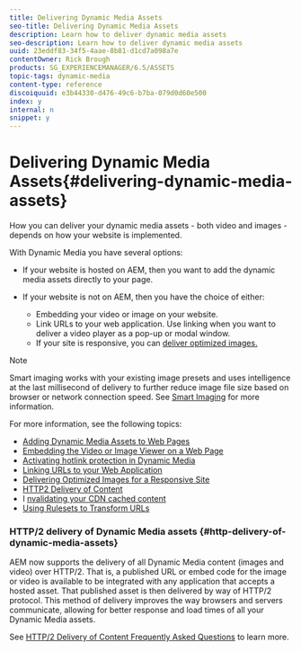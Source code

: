 ```yaml
---
title: Delivering Dynamic Media Assets
seo-title: Delivering Dynamic Media Assets
description: Learn how to deliver dynamic media assets
seo-description: Learn how to deliver dynamic media assets
uuid: 23eddf83-34f5-4aae-8b81-d1cd7a098a7e
contentOwner: Rick Brough
products: SG_EXPERIENCEMANAGER/6.5/ASSETS
topic-tags: dynamic-media
content-type: reference
discoiquuid: e3b44330-d476-49c6-b7ba-079d0d60e500
index: y
internal: n
snippet: y
---
```


# Delivering Dynamic Media Assets{#delivering-dynamic-media-assets}

How you can deliver your dynamic media assets - both video and images - depends on how your website is implemented.

With Dynamic Media you have several options:

* If your website is hosted on AEM, then you want to add the dynamic media assets directly to your page. 
* If your website is not on AEM, then you have the choice of either:

    * Embedding your video or image on your website.
    * Link URLs to your web application. Use linking when you want to deliver a video player as a pop-up or modal window.
    * If your site is responsive, you can [deliver optimized images.](/assets/using/responsive-site.md)

>[!NOTE]
>
>Smart imaging works with your existing image presets and uses intelligence at the last millisecond of delivery to further reduce image file size based on browser or network connection speed. See [Smart Imaging](/assets/using/imaging-faq.md) for more information.

For more information, see the following topics:

* [Adding Dynamic Media Assets to Web Pages](../../assets/using/adding-dynamic-media-assets-to-pages.md)
* [Embedding the Video or Image Viewer on a Web Page](/assets/using/embed-code.md)
* [Activating hotlink protection in Dynamic Media](https://helpx.adobe.com/experience-manager/6-4/assets/using/hotlink-protection.html)
* [Linking URLs to your Web Application](/assets/using/linking-urls-to-yourwebapplication.md)
* [Delivering Optimized Images for a Responsive Site](/assets/using/responsive-site.md)
* [HTTP2 Delivery of Content](/assets/using/http2.md)
* I [nvalidating your CDN cached content](/assets/using/invalidate-cdn-cached-content.md)
* [Using Rulesets to Transform URLs](/assets/using/using-rulesets-to-transform-urls.md)

### HTTP/2 delivery of Dynamic Media assets {#http-delivery-of-dynamic-media-assets}

AEM now supports the delivery of all Dynamic Media content (images and video) over HTTP/2. That is, a published URL or embed code for the image or video is available to be integrated with any application that accepts a hosted asset. That published asset is then delivered by way of HTTP/2 protocol. This method of delivery improves the way browsers and servers communicate, allowing for better response and load times of all your Dynamic Media assets.

See [HTTP/2 Delivery of Content Frequently Asked Questions](/sites/administering/using/scene7-http2faq.md) to learn more.
